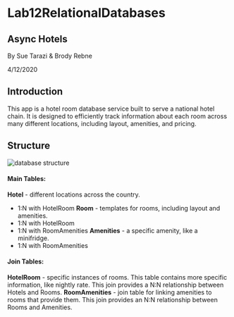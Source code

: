 # Lab12RelationalDatabases
## Async Hotels

By Sue Tarazi & Brody Rebne

4/12/2020

## Introduction

This app is a hotel room database service built to serve a national hotel chain. It is designed to efficiently track information about each room across many different locations, including layout, amenities, and pricing.

## Structure

![database structure](https://i.imgur.com/qvQPf7A.png)

#### Main Tables:
**Hotel** - different locations across the country.
- 1:N with HotelRoom
**Room** - templates for rooms, including layout and amenities.
- 1:N with HotelRoom
- 1:N with RoomAmenities
**Amenities** - a specific amenity, like a minifridge.
- 1:N with RoomAmenities

#### Join Tables:
**HotelRoom** - specific instances of rooms. This table contains more specific information, like nightly rate. This join provides a N:N relationship between Hotels and Rooms.
**RoomAmenities** - join table for linking amenities to rooms that provide them. This join provides an N:N relationship between Rooms and Amenities.
